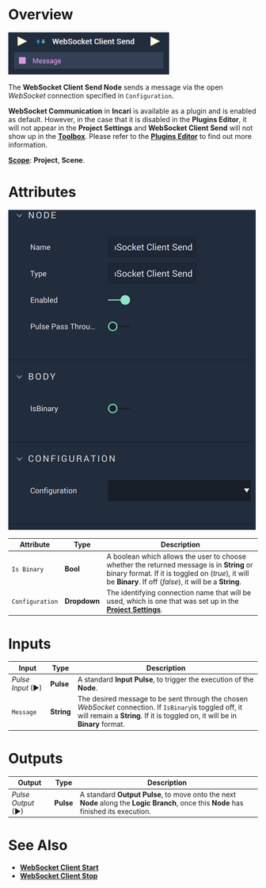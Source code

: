 # Overview

![The WebSocket Client Send Node.](../../../.gitbook/assets/websocketclientsendnode.png)

The **WebSocket Client Send Node** sends a message via the open *WebSocket* connection specified in `Configuration`.

**WebSocket Communication** in **Incari** is available as a plugin and is enabled as default. However, in the case that it is disabled in the **Plugins Editor**, it will not appear in the **Project Settings** and **WebSocket Client Send** will not show up in the [**Toolbox**](../../overview.md). Please refer to the [**Plugins Editor**](../../../modules/plugins/README.md) to find out more information.


[**Scope**](../overview.md#scopes): **Project**, **Scene**.

# Attributes

![The WebSocket Client Send Node**](../../../.gitbook/assets/websocketclientsentatts.png)

|Attribute|Type|Description|
|---|---|---|
|`Is Binary`|**Bool**|A boolean which allows the user to choose whether the returned message is in **String** or binary format. If it is toggled on (*true*), it will be **Binary**. If off (*false*), it will be a **String**.|
|`Configuration`|**Dropdown**|The identifying connection name that will be used, which is one that was set up in the [**Project Settings**](../../../modules/project-settings/websocket.md).|


# Inputs

|Input|Type|Description|
|---|---|---|
|*Pulse Input* (►)|**Pulse**|A standard **Input Pulse**, to trigger the execution of the **Node**.|
|`Message`|**String**|The desired message to be sent through the chosen *WebSocket* connection. If `IsBinary`is toggled off, it will remain a **String**. If it is toggled on, it will be in **Binary** format.|

# Outputs

|Output|Type|Description|
|---|---|---|
|*Pulse Output* (►)|**Pulse**|A standard **Output Pulse**, to move onto the next **Node** along the **Logic Branch**, once this **Node** has finished its execution.|

# See Also

* [**WebSocket Client Start**](websocketstart.md)
* [**WebSocket Client Stop**](websocketstop.md)
  

